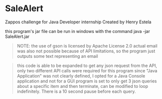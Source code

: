 SaleAlert
=========

Zappos challenge for Java Developer internship
Created by Henry Estela

this program's jar file can be run in windows with the command java -jar SaleAlert.jar

> NOTE: the use of gson is licensed by Apache License 2.0
> actual email was also not possible because of API limitations, so the program just outputs some text
> representing an email

> this code is able to be expanded to get any json request from the API, only two different API calls
> were required for this program
> since "Java Application" was not clearly defined, I opted for a Java Console application and not for a GUI
> program is set to only get 3 json queries about a specific item and then terminate, can be modified to 
> loop indefinitely. There is a 10 second pause before each query.

